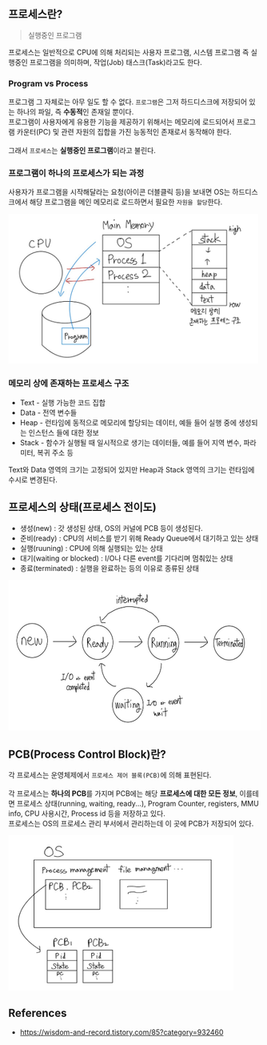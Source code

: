 ## 프로세스란?
> 실행중인 프로그램

프로세스는 일반적으로 CPU에 의해 처리되는 사용자 프로그램, 시스템 프로그램 즉 실행중인 프로그램을 의미하며, 작업(Job) 태스크(Task)라고도 한다.

### Program vs Process
프로그램 그 자체로는 아무 일도 할 수 없다. `프로그램`은 그저 하드디스크에 저장되어 있는 하나의 파일, 즉 **수동적**인 존재일 뿐이다.<br>
프로그램이 사용자에게 유용한 기능을 제공하기 위해서는 메모리에 로드되어서 프로그램 카운터(PC) 및 관련 자원의 집합을 가진 능동적인 존재로서 동작해야 한다.
<br><br>
그래서 `프로세스`는 **실행중인 프로그램**이라고 불린다.

### 프로그램이 하나의 프로세스가 되는 과정
사용자가 프로그램을 시작해달라는 요청(아이콘 더블클릭 등)을 보내면 OS는 하드디스크에서 해당 프로그램을 메인 메모리로 로드하면서 필요한 `자원을 할당`한다.

<img src="https://github.com/yuwltn/yuwltn/blob/main/process.jpg" width = "500" height="300">

### 메모리 상에 존재하는 프로세스 구조
* Text - 실행 가능한 코드 집합
* Data - 전역 변수들
* Heap - 런타임에 동적으로 메모리에 할당되는 데이터, 예들 들어 실행 중에 생성되는 인스턴스 들에 대한 정보
* Stack - 함수가 실행될 때 일시적으로 생기는 데이터들, 예를 들어 지역 변수, 파라미터, 복귀 주소 등

Text와 Data 영역의 크기는 고정되어 있지만 Heap과 Stack 영역의 크기는 런타임에 수시로 변경된다.

## 프로세스의 상태(프로세스 전이도)
* 생성(new) : 갓 생성된 상태, OS의 커널에 PCB 등이 생성된다.
* 준비(ready) : CPU의 서비스를 받기 위해 Ready Queue에서 대기하고 있는 상태
* 실행(ruuning) : CPU에 의해 실행되는 있는 상태
* 대기(waiting or blocked) : I/O나 다른 event를 기다리며 멈춰있는 상태
* 종료(terminated) : 실행을 완료하는 등의 이유로 종류된 상태

<img src="https://github.com/yuwltn/yuwltn/blob/main/process2.jpg" width="600" height="300">

## PCB(Process Control Block)란?
각 프로세스는 운영체제에서 `프로세스 제어 블록(PCB)`에 의해 표현된다.
<br><br>
각 프로세스는 **하나의 PCB**를 가지며 PCB에는 해당 **프로세스에 대한 모든 정보**, 이를테면 프로세스 상태(running, waiting, ready...), Program Counter, registers, MMU info, CPU 사용시간, Process id 등을 저장하고 있다.
<br>
프로세스는 OS의 프로세스 관리 부서에서 관리하는데 이 곳에 PCB가 저장되어 있다.

<img src="https://github.com/yuwltn/yuwltn/blob/main/pcb.jpg" width="450" height="310" >

## References
* https://wisdom-and-record.tistory.com/85?category=932460
